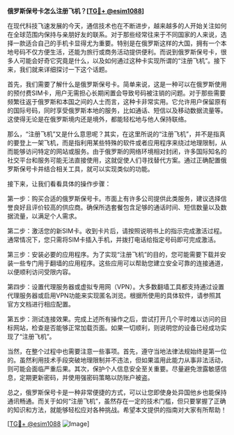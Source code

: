 **俄罗斯保号卡怎么注册飞机？[[TG💪+ @esim1088](https://t.me/s/esim1088)]**

在现代科技飞速发展的今天，通信技术也在不断进步，越来越多的人开始关注如何在全球范围内保持与亲朋好友的联系。对于那些经常往来于不同国家的人来说，选择一款适合自己的手机卡显得尤为重要。特别是在俄罗斯这样的大国，拥有一个本地号码不仅方便生活，还能为旅行或商务活动提供便利。而说到俄罗斯保号卡，很多人可能会好奇它究竟是什么，以及如何通过这种卡实现所谓的“注册飞机”。接下来，我们就来详细探讨一下这个话题。

首先，我们需要了解什么是俄罗斯保号卡。简单来说，这是一种可以在俄罗斯使用的预付费SIM卡，用户无需担心长期闲置会导致号码被注销的问题。对于那些需要频繁往返于俄罗斯和本国之间的人士而言，这种卡非常实用。它允许用户保留原有的国际号码，同时享受俄罗斯本地的服务，比如通话、短信以及移动数据流量等。这使得无论是在俄罗斯境内还是境外，都能轻松地与他人保持联络。

那么，“注册飞机”又是什么意思呢？其实，在这里所说的“注册飞机”，并不是指真的要登上一架飞机，而是指利用某些特殊的软件或者应用程序来绕过地理限制，从而能够访问特定的网站或服务。由于俄罗斯的网络环境相对封闭，许多国际知名的社交平台和服务可能无法直接使用，这就促使人们寻找替代方案。通过正确配置俄罗斯保号卡并结合相关工具，就可以实现类似的功能。

接下来，让我们看看具体的操作步骤：

第一步：购买合适的俄罗斯保号卡。市面上有许多公司提供此类服务，建议选择信誉良好且评价较高的供应商。确保所选套餐包含足够的通话时间、短信数量以及数据流量，以满足个人需求。

第二步：激活您的新SIM卡。收到卡片后，请按照说明书上的指示完成激活过程。通常情况下，您只需将SIM卡插入手机，并拨打电话给指定号码即可完成激活。

第三步：安装必要的应用程序。为了实现“注册飞机”的目的，您可能需要下载并安装一些专门用于翻墙的应用程序。这些应用可以帮助您建立安全可靠的连接通道，以便顺利访问受限内容。

第四步：设置代理服务器或虚拟专用网（VPN）。大多数翻墙工具都支持通过设置代理服务器或启用VPN功能来实现匿名浏览。根据所使用的具体软件，请参照其官方文档进行相应配置。

第五步：测试连接效果。完成上述所有操作之后，尝试打开几个平时难以访问的目标网站，检查是否能够正常加载页面。如果一切顺利，则说明您的设备已经成功实现了“注册飞机”。

当然，在整个过程中也需要注意一些事项。首先，遵守当地法律法规始终是第一位的。虽然利用技术手段突破地理限制并不违法，但如果滥用此能力从事非法活动，则可能会面临严重后果。其次，保护个人信息安全至关重要。尽量避免泄露敏感信息，定期更新密码，并使用强密码策略以防账户被盗。

总之，俄罗斯保号卡是一种非常便捷的方式，可以让您即使身处异国他乡也能保持通讯畅通。而关于如何“注册飞机”，虽然存在一定的技术门槛，但只要掌握了正确的知识和方法，就能够轻松应对各种挑战。希望本文提供的指南对大家有所帮助！

[[TG💪+ @esim1088](https://t.me/s/esim1088) ![Image](https://i.postimg.cc/4NQfJmqS/Snipaste-2025-05-13-00-14-12.png)]